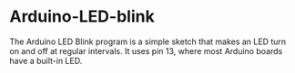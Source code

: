 # Arduino-LED-blink
The Arduino LED Blink program is a simple sketch that makes an LED turn on and off at regular intervals. It uses pin 13, where most Arduino boards have a built-in LED.  
